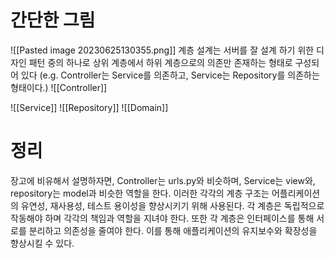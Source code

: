 # 간단한 그림
![[Pasted image 20230625130355.png]]
계층 설계는 서버를 잘 설계 하기 위한 디자인 패턴 중의 하나로 상위 계층에서 하위 계층으로의 의존만 존재하는 형태로 구성되어 있다
(e.g. Controller는 Service를 의존하고, Service는 Repository를 의존하는 형태이다.)
![[Controller]]

![[Service]]
![[Repository]]
![[Domain]]


# 정리
장고에 비유해서 설명하자면, Controller는 urls.py와 비슷하며, Service는 view와, repository는 model과 비슷한 역할을 한다.
이러한 각각의 계층 구조는 어플리케이션의 유연성, 재사용성, 테스트 용이성을 향상시키기 위해 사용된다. 각 계층은 독립적으로 작동해야 하며 각각의 책임과 역할을 지녀야 한다. 
또한 각 계층은 인터페이스를 통해 서로를 분리하고 의존성을 줄여야 한다. 이를 통해 애플리케이션의 유지보수와 확장성을 향상시킬 수 있다.
